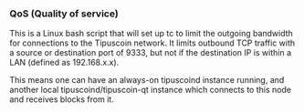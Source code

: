 ### QoS (Quality of service) ###

This is a Linux bash script that will set up tc to limit the outgoing bandwidth for connections to the Tipuscoin network. It limits outbound TCP traffic with a source or destination port of 9333, but not if the destination IP is within a LAN (defined as 192.168.x.x).

This means one can have an always-on tipuscoind instance running, and another local tipuscoind/tipuscoin-qt instance which connects to this node and receives blocks from it.
